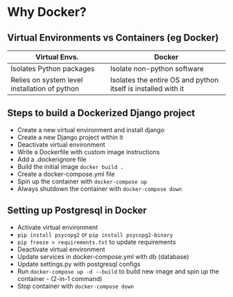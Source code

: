 # Why Docker?

## Virtual Environments vs Containers (eg Docker)

Virtual Envs. | Docker
--- | ---
Isolates Python packages | Isolate non-python software
Relies on system level installation of python | Isolates the entire OS and python itself is installed with it

## Steps to build a Dockerized Django project

- Create a new virtual environment and install django
- Create a new Django project within it
- Deactivate virtual environment
- Write a Dockerfile with custom image instructions
- Add a .dockerignore file
- Build the initial image ```docker build .```
- Create a docker-compose.yml file
- Spin up the container with ```docker-compose up```
- Always shutdown the container with ```docker-compose down```

## Setting up Postgresql in Docker

- Activate virtual environment
- ```pip install psycopg2``` or ```pip install psycopg2-binary```
- ```pip freeze > requirements.txt``` to update requirements
- Deactivate virtual environment
- Update services in docker-compose.yml with db (database)
- Update settings.py with postgresql configs
- Run ```docker-compose up -d --build``` to build new image and spin up the container - (2-in-1 command)
- Stop container with ```docker-compose down```